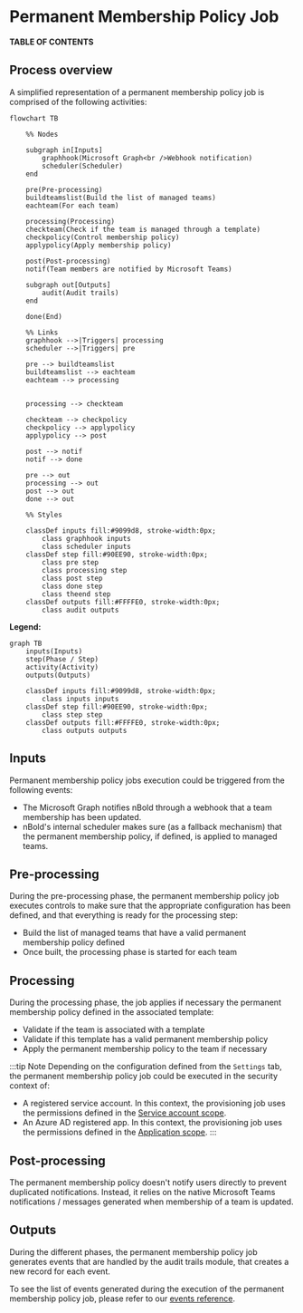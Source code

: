 # Permanent Membership Policy Job

**TABLE OF CONTENTS**

## Process overview

A simplified representation of a permanent membership policy job is comprised of the following activities:

```mermaid
flowchart TB

    %% Nodes

    subgraph in[Inputs]
        graphhook(Microsoft Graph<br />Webhook notification)
        scheduler(Scheduler)
    end

    pre(Pre-processing)
    buildteamslist(Build the list of managed teams)
    eachteam(For each team)

    processing(Processing)
    checkteam(Check if the team is managed through a template)
    checkpolicy(Control membership policy)
    applypolicy(Apply membership policy)

    post(Post-processing)
    notif(Team members are notified by Microsoft Teams)

    subgraph out[Outputs]
        audit(Audit trails)
    end
    
    done(End)

    %% Links
    graphhook -->|Triggers| processing
    scheduler -->|Triggers| pre

    pre --> buildteamslist
    buildteamslist --> eachteam
    eachteam --> processing


    processing --> checkteam
    
    checkteam --> checkpolicy
    checkpolicy --> applypolicy
    applypolicy --> post

    post --> notif
    notif --> done

    pre --> out
    processing --> out
    post --> out
    done --> out

    %% Styles

    classDef inputs fill:#9099d8, stroke-width:0px;
        class graphhook inputs
        class scheduler inputs
    classDef step fill:#90EE90, stroke-width:0px;
        class pre step
        class processing step
        class post step
        class done step
        class theend step
    classDef outputs fill:#FFFFE0, stroke-width:0px;
        class audit outputs
```

**Legend:**
```mermaid
graph TB
    inputs(Inputs)
    step(Phase / Step)
    activity(Activity)
    outputs(Outputs)

    classDef inputs fill:#9099d8, stroke-width:0px;
        class inputs inputs
    classDef step fill:#90EE90, stroke-width:0px;
        class step step
    classDef outputs fill:#FFFFE0, stroke-width:0px;
        class outputs outputs
```

## Inputs
Permanent membership policy jobs execution could be triggered from the following events:
- The Microsoft Graph notifies nBold through a webhook that a team membership has been updated.
- nBold's internal scheduler makes sure (as a fallback mechanism) that the permanent membership policy, if defined, is applied to managed teams.

## Pre-processing
During the pre-processing phase, the permanent membership policy job executes controls to make sure that the appropriate configuration has been defined, and that everything is ready for the processing step:
- Build the list of managed teams that have a valid permanent membership policy defined
- Once built, the processing phase is started for each team

## Processing
During the processing phase, the job applies if necessary the permanent membership policy defined in the associated template:
- Validate if the team is associated with a template
- Validate if this template has a valid permanent membership policy
- Apply the permanent membership policy to the team if necessary

:::tip Note
Depending on the configuration defined from the `Settings` tab, the permanent membership policy job could be executed in the security context of:
- A registered service account. In this context, the provisioning job uses the permissions defined in the [Service account scope](/trust-center/microsoft-graph-permissions.md#service-account-scope).
- An Azure AD registered app. In this context, the provisioning job uses the permissions defined in the [Application scope](/trust-center/microsoft-graph-permissions.md#application-scope).
:::

## Post-processing
The permanent membership policy doesn't notify users directly to prevent duplicated notifications. Instead, it relies on the native Microsoft Teams notifications / messages generated when membership of a team is updated.

## Outputs
During the different phases, the permanent membership policy job generates events that are handled by the audit trails module, that creates a new record for each event.

To see the list of events generated during the execution of the permanent membership policy job, please refer to our [events reference](/hosting/references/events-reference.md).
